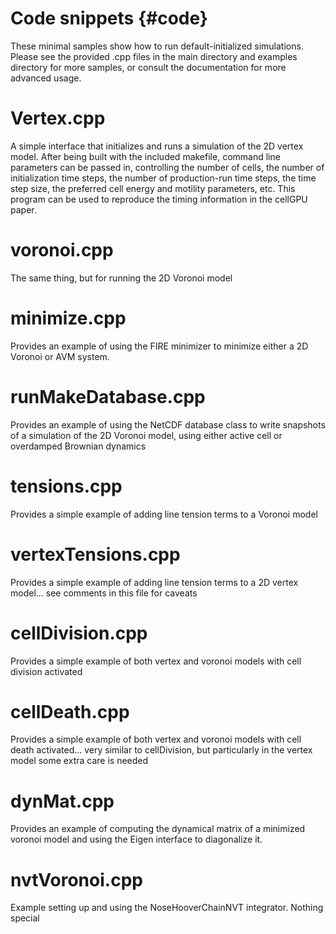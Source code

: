 # Code snippets {#code}

These minimal samples show how to run default-initialized simulations. Please see the provided .cpp
files in the main directory and examples directory for more samples, or consult the documentation for more advanced usage.

# Vertex.cpp

A simple interface that initializes and runs a simulation of the 2D vertex model.
After being built with the included makefile, command line parameters can be passed in, controlling the
number of cells, the number of initialization time steps, the number of production-run time steps, the
time step size, the preferred cell energy and motility parameters, etc. This program can be used to
reproduce the timing information in the cellGPU paper.

# voronoi.cpp

The same thing, but for running the 2D Voronoi model

# minimize.cpp

Provides an example of using the FIRE minimizer to minimize either a 2D Voronoi or AVM system.

# runMakeDatabase.cpp

Provides an example of using the NetCDF database class to write snapshots of a simulation of the 2D
Voronoi model, using either active cell or overdamped Brownian dynamics

# tensions.cpp

Provides a simple example of adding line tension terms to a Voronoi model

# vertexTensions.cpp

Provides a simple example of adding line tension terms to a 2D vertex model... see comments in this file
for caveats

# cellDivision.cpp

Provides a simple example of both vertex and voronoi models with cell division activated

# cellDeath.cpp

Provides a simple example of both vertex and voronoi models with cell death activated...
very similar to cellDivision, but particularly in the vertex model some extra care is needed

# dynMat.cpp

Provides an example of computing the dynamical matrix of a minimized voronoi model and using the
Eigen interface to diagonalize it.

# nvtVoronoi.cpp

Example setting up and using the NoseHooverChainNVT integrator. Nothing special
